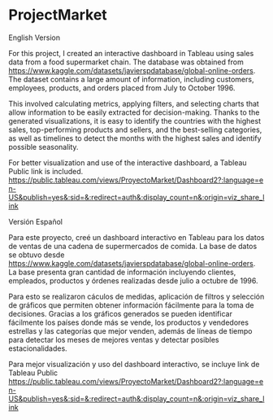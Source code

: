 # ProjectMarket

English Version



For this project, I created an interactive dashboard in Tableau using sales data from a food supermarket chain. The database was obtained from https://www.kaggle.com/datasets/javierspdatabase/global-online-orders. The dataset contains a large amount of information, including customers, employees, products, and orders placed from July to October 1996.

This involved calculating metrics, applying filters, and selecting charts that allow information to be easily extracted for decision-making. Thanks to the generated visualizations, it is easy to identify the countries with the highest sales, top-performing products and sellers, and the best-selling categories, as well as timelines to detect the months with the highest sales and identify possible seasonality.

For better visualization and use of the interactive dashboard, a Tableau Public link is included. https://public.tableau.com/views/ProyectoMarket/Dashboard2?:language=en-US&publish=yes&:sid=&:redirect=auth&:display_count=n&:origin=viz_share_link


Versión Español



Para este proyecto, creé un dashboard interactivo en Tableau para los datos de ventas de una cadena de supermercados de comida. La base de datos se obtuvo desde https://www.kaggle.com/datasets/javierspdatabase/global-online-orders. La base presenta gran cantidad de información incluyendo clientes, empleados, productos y órdenes realizadas desde julio a octubre de 1996. 

Para esto se realizaron cáculos de medidas, aplicación de filtros y selección de gráficos que permiten obtener información fácilmente para la toma de decisiones. Gracias a los gráficos generados se pueden identificar fácilmente los países donde más se vende, los productos y vendedores estrellas y las categorías que mejor venden, además de líneas de tiempo para detectar los meses de mejores ventas y detectar posibles estacionalidades.

Para mejor visualización y uso del dashboard interactivo, se incluye link de Tableau Public https://public.tableau.com/views/ProyectoMarket/Dashboard2?:language=en-US&publish=yes&:sid=&:redirect=auth&:display_count=n&:origin=viz_share_link

